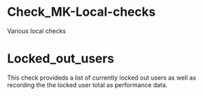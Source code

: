 # Check_MK-Local-checks
Various local checks


# Locked_out_users
This check provideds a list of currently locked out users as well as recording the the locked user total as performance data.
